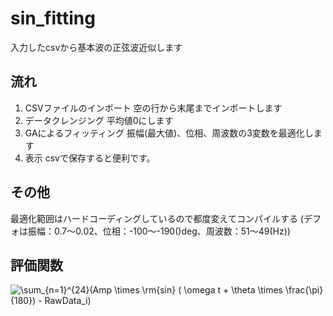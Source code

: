 # sin_fitting
入力したcsvから基本波の正弦波近似します
## 流れ
1. CSVファイルのインポート
空の行から末尾までインポートします
1. データクレンジング
平均値0にします
1. GAによるフィッティング
振幅(最大値)、位相、周波数の3変数を最適化します
1. 表示
csvで保存すると便利です。
## その他
最適化範囲はハードコーディングしているので都度変えてコンパイルする
(デフォは振幅：0.7～0.02、位相：-100～-190()deg、周波数：51～49(Hz))
## 評価関数
![\sum_{n=1}^{24}(Amp \times \rm{sin} ( \omega t + \theta \times \frac{\pi}{180}) - RawData_i)](https://latex.codecogs.com/gif.latex?\sum_{n=1}^{24}(Amp%20\times%20\rm{sin}%20(%20\omega%20t%20+%20\theta%20\times%20\frac{\pi}{180})%20-%20RawData_i))
